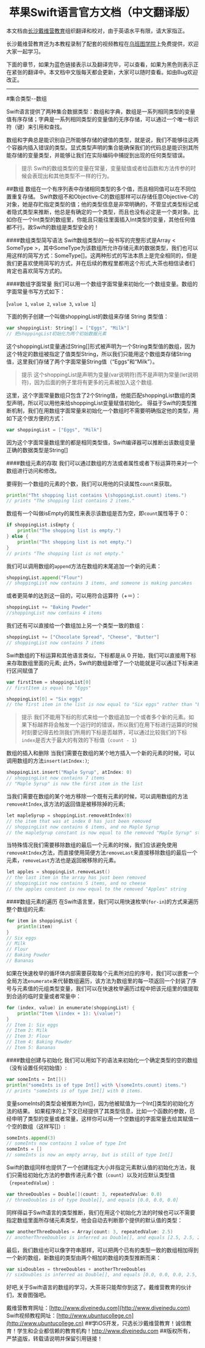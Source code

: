 # <center>苹果Swift语言官方文档（中文翻译版）</center>

本文档由[长沙戴维营教育](http://www.diveinedu.cn)组织翻译和校对，由于英语水平有限，请大家指正。

长沙戴维营教育还为本教程录制了配套的视频教程在[乌班图学院](http://www.ubuntucollege.cn)上免费提供，欢迎大家一起学习。

下面的章节，如果为蓝色链接表示以及翻译完毕，可以查看，如果为黑色则表示正在紧张的翻译中。本文档中文版每天都会更新，大家可以随时查看。如由Bug欢迎改正。

- - -

#集合类型--数组

Swift语言提供了两种集合数据类型：数组和字典，数组是一系列相同类型的变量值有序存储；字典是一系列相同类型的变量值的无序存储，可以通过一个唯一标识符（键）来引用和查找。

数组和字典总是能识别自己所能够存储的键值的类型，就是说，我们不能够往这两个容器内插入错误的类型。显式类型声明的集合能确保我们的代码总是能识别其所能存储的变量类型，并能够让我们在实际编码中捕捉到出现的任何类型错误。

>提示
Swift的数组类型的变量在常量，变量赋值或者给函数和方法传参的时候会表现出和其他类型不一样的行为。

##数组
数组在一个有序列表中存储相同类型的多个值，而且相同值可以在不同位置重复存储。
Swift数组不和Objective-C的数组那样可以存储任意Objective-C的对象，她是存贮指定类型的值；他的类型信息是非常明确的，不管显式类型标记或者隐式类型来推断，他总是有确定的一个类型，而且也没有必定是一个类对象。比如你在一个Int类型的数组里，你能且只能往里面插入Int类型的变量，其他任何值都不行。故Swift的数组是类型安全的！

####数组类型简写语法
Swift数组类型的一般书写的完整形式是Array < SomeType >，其中SomeType为该数组所允许存储元素的数据类型，我们也可以用这样的简写方式：SomeType[]。这两种形式的写法本质上是完全相同的，但是我们更喜欢使用简写的方式，并在后续的教程里都用这个形式,大茶也相信读者们肯定也喜欢简写方式的。

####数组字面常量
我们可以用一个数组字面常量来初始化一个数组变量。数组的字面常量书写方式如下：

[`value 1`, `value 2`, `value 3`, `value 1`]

下面的例子创建一个叫做shoppingList的数组来存储 String 类型值：
```go
var shoppingList: String[] = ["Eggs", "Milk"]
// 把shoppingList初始化为两个初始数据元素

```

这个shoppingList变量通过String[]形式被声明为一个String类型值的数组，因为这个特定的数组被指定了值类型String，所以我们只能用这个数组类存储String值，这里我们存储了两个字面常量String值（“Eggs”和“Milk”）。
>提示
这个shoppingList是声明为变量(var说明符)而不是声明为常量(let说明符)，因为后面的例子里将有更多的元素被加入这个数组.

这里，这个字面常量数组只包含了2个String值，他能匹配shoppingList数组的类型声明，所以可以用他来给shoppingList变量赋值初始化。
得益于Swift的类型推断机制，我们在用数组字面常量来初始化一个数组时不需要明确指定他的类型，用如下这个很方便的方式：

```go
var shoppingList = ["Eggs", "Milk"]

```
因为这个字面常量数组里的都是相同类型值，Swift编译器可以推断出该数组变量正确的数据类型是String[]

####数组元素的存取
我们可以通过数组的方法或者属性或者下标运算符来对一个数组进行访问和修改。

要得到一个数组的元素的个数，我们可以用他的只读属性`count`来获取。
```go
println("Tht shopping list contains \(shoppingList.count) items.")
// prints "The shopping list contains 2 items."
```
数组有一个叫做isEmpty的属性来表示该数组是否为空，即`count`属性等于 0：
```go
if shoppingList.isEmpty {
	println("The shopping list is empty.")
} else {
	println("Tht shopping list is not empty.")
}
// prints "The shopping list is not empty."
```

我们可以调用数组的`append`方法在数组的末尾追加一个新的元素：
```go
shoppingList.append("Flour")
// shoppingList now contains 3 items, and someone is making pancakes
```
或者更简单的达到这一目的，可以用符合运算符（+＝）：
```go
shoppingList += "Baking Powder"
//shoppingList now contains 4 items
```
我们还有可以直接给一个数组加上另一个类型一致的数组：
```go
shoppingList += ["Chocolate Spread", "Cheese", "Butter"]
// shoppingList now contains 7 items
```
Swift数组的下标运算和其他语言类似，下标都是从 0 开始，我们可以直接用下标来存取数组里面的元素; 此外，Swift的数组新增了一个功能就是可以通过下标来进行区间赋值了
```go
var firstItem = shoppingList[0]
// firstItem is equal to "Eggs"

shoppingList[0] = "Six eggs"
// the first item in the list is now equal to "Six eggs" rather than "Eggs"

```
>提示
我们不能用下标的形式来给一个数组追加一个或者多个新的元素。如果下标越界将会触发一个运行时的错误，所以我们在用下标进行运算的时候时刻要记得去检测我们所用的下标是否越界，可以通过比较我们的下标`index`是否大于最大的有效的下标值（`count - 1`）


数组的插入和删除
当我们需要在数组的某个地方插入一个新的元素的时候，可以调用数组的方法`insert(atIndex:)`;
```go
shoppingList.insert("Maple Syrup", atIndex: 0)
// shoppingList now contains 7 items
// "Maple Syrup" is now the first item in the list
```
当我们需要在数组的某个地方移除一个既有元素的时候，可以调用数组的方法`removeAtIndex`,该方法的返回值是被移除掉的元素;
```go
let mapleSyrup = shoppingList.removeAtIndex(0)
// the item that was at index 0 has just been removed
// shoppingList now contains 6 items, and no Maple Syrup
// the mapleSyrup constant is now equal to the removed "Maple Syrup" string
```
当特殊情况我们需要移除数组的最后一个元素的时候，我们应该避免使用`removeAtIndex`方法，而直接使用简便方法`removeLast`来直接移除数组的最后一个元素，`removeLast`方法也是返回被移除的元素。
```go
let apples = shoppingList.removeLast()
// the last item in the array has just been removed
// shoppingList now contains 5 items, and no cheese
// the apples constant is now equal to the removed "Apples" string
```

####数组元素的遍历
在Swift语言里，我们可以用快速枚举(`for-in`)的方式来遍历整个数组的元素:
```go
for item in shoppingList {
    println(item)
}
// Six eggs
// Milk
// Flour
// Baking Powder
// Bananas
```
如果在快速枚举的循环体内部需要获取每个元素所对应的序号，我们可以嵌套一个全局方法`enumerate`来代替数组遍历，该方法为数组里的每一项返回一个封装了序号与元素值的元组类型变量，我们可以在快速枚举遍历过程中把该元组里的值提取到合适的临时变量或者常量中：
```go
for (index, value) in enumerate(shoppingList) {
    println("Item \(index + 1): \(value)")
}
// Item 1: Six eggs
// Item 2: Milk
// Item 3: Flour
// Item 4: Baking Powder
// Item 5: Bananas
```

####数组创建与初始化
我们可以用如下的语法来初始化一个确定类型的空的数组（没有设置任何初始值）:
```go
var someInts = Int[]()
println("someInts is of type Int[] with \(someInts.count) items.")
// prints "someInts is of type Int[] with 0 items.
```
变量someInts的类型会被推断为Int[]，因为他被赋值为一个Int[]类型的初始化方法的结果。
如果程序的上下文已经提供了其类型信息，比如一个函数的参数，已经申明了类型的变量或者常量，这样你可以用一个空数组的字面常量去给其赋值一个空的数组（这样写[]）:
```go
someInts.append(3)
// someInts now contains 1 value of type Int
someInts = []
// someInts is now an empty array, but is still of type Int[]
```

Swift的数组同样也提供了一个创建指定大小并指定元素默认值的初始化方法，我们只需给初始化方法的参数传递元素个数（`count`）以及对应默认类型值（`repeatedValue`）:
```go
var threeDoubles = Double[](count: 3, repeatedValue: 0.0)
// threeDoubles is of type Double[], and equals [0.0, 0.0, 0.0]
```
同样得益于Swift语言的类型推断，我们在用这个初始化方法的时候也可以不需要指定数组里面所存储元素类型，他会自动去判断那个提供的默认值的类型：
```go
var anotherThreeDoubles = Array(count: 3, repeatedValue: 2.5)
// anotherThreeDoubles is inferred as Double[], and equals [2.5, 2.5, 2.5]
```

最后，我们数组也可以像字符串那样，可以把两个已有的类型一致的数组相加得到一个新的数组，新数组的类型由两个相加的数组的类型推断而来：
```go
var sixDoubles = threeDoubles + anotherThreeDoubles
// sixDoubles is inferred as Double[], and equals [0.0, 0.0, 0.0, 2.5, 2.5, 2.5]
```


好吧,关于Swift语言的数组的学习，大茶哥只能帮你到这了。戴维营教育的伙计们，发奋图强吧。

戴维营教育网址：[http://www.diveinedu.com](http://www.diveinedu.com)
Swift视频教程网址：[http://www.ubuntucollege.cn](http://www.ubuntucollege.cn)
##学iOS开发，只选长沙戴维营教育！诚信教育！学生和企业都信赖的教育机构！http://www.diveinedu.com
##版权所有，严禁盗版，转载请说明并保留引用链接！